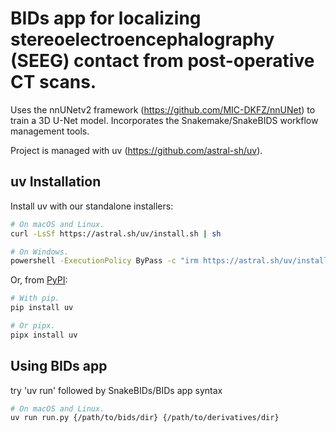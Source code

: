 # BIDs app for localizing stereoelectroencephalography (SEEG) contact from post-operative CT scans.

Uses the nnUNetv2 framework (https://github.com/MIC-DKFZ/nnUNet) to train a 3D U-Net model. Incorporates the Snakemake/SnakeBIDS workflow management tools.

Project is managed with uv (https://github.com/astral-sh/uv).

## uv Installation

Install uv with our standalone installers:

```bash
# On macOS and Linux.
curl -LsSf https://astral.sh/uv/install.sh | sh
```

```bash
# On Windows.
powershell -ExecutionPolicy ByPass -c "irm https://astral.sh/uv/install.ps1 | iex"
```

Or, from [PyPI](https://pypi.org/project/uv/):

```bash
# With pip.
pip install uv
```

```bash
# Or pipx.
pipx install uv
```
## Using BIDs app
try 'uv run' followed by SnakeBIDs/BIDs app syntax
```bash
# On macOS and Linux.
uv run run.py {/path/to/bids/dir} {/path/to/derivatives/dir} 
```